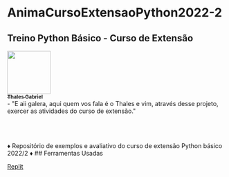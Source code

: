 # AnimaCursoExtensaoPython2022-2

## Treino Python Básico - Curso de Extensão 
<tr>
<a href="https://github.com/thalesgfelix"><img src="https://avatars.githubusercontent.com/u/90735076?s=400&u=61057541b0015aa3c793d7c069540724c23b73d0&v=4" width="100px;" alt=""/><br /><sub><b>Thales Gabriel</b></sub></a><br /> <b> </b>


<table>
<tr>- "E aii galera, aqui quem vos fala é o Thales e vim, através desse projeto, exercer as atividades do curso de extensão."
<table>
<table>
<table>  
♦ Repositório de exemplos e avaliativo do curso de extensão Python básico 2022/2 ♦
## Ferramentas Usadas
  
[Replit](https://replit.com/)
